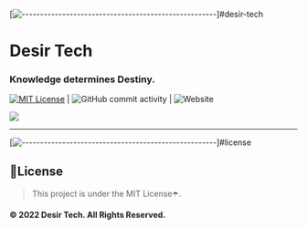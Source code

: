 <!-- ⚠️ This README has been generated from the file(s) "DOCUMENTATION.md" ⚠️-->
[![-----------------------------------------------------](https://raw.githubusercontent.com/andreasbm/readme/master/assets/lines/dark.png)]#desir-tech

# Desir Tech

### Knowledge determines Destiny. 

 [![MIT License](https://img.shields.io/badge/License-MIT-green.svg)](https://choosealicense.com/licenses/mit/) | ![GitHub commit activity](https://img.shields.io/github/commit-activity/w/desirtech/desir.tech?color=green&label=activity&logo=github&logoColor=yellow&style=plastic) | ![Website](https://img.shields.io/website?down_color=red&down_message=fuck%21&label=status&logo=git&logoColor=yellow&up_message=systems%20online&url=https%3A%2F%2Fdesir.tech)

<img src="./docs/logo.png" />

---


[![-----------------------------------------------------](https://raw.githubusercontent.com/andreasbm/readme/master/assets/lines/dark.png)]#license

## 📜License

> This project is under the MIT License☂️. 

**©️ 2022 Desir Tech. All Rights Reserved.**

